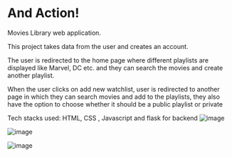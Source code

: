 # And Action!
Movies Library web application.

This project takes data from the user and creates an account.

The user is redirected to the home page where different playlists are displayed like Marvel, DC etc. and they can search the movies and create another playlist.

When the user clicks on add new watchlist, user is redirected to another page in which they can search movies and add to the playlists, they also have the option to choose whether it should be a public playlist or private

Tech stacks used: HTML, CSS , Javascript and flask for backend
![image](https://user-images.githubusercontent.com/60819733/175450407-e02e9da6-7561-4360-848b-20e982f293a0.png)


![image](https://user-images.githubusercontent.com/60819733/175450344-4c3041c4-aefc-4d24-a1a1-f07f0d8439f6.png)


![image](https://user-images.githubusercontent.com/60819733/175450246-6d774e23-acd2-4a2f-a39d-9ad4d392bd36.png)
